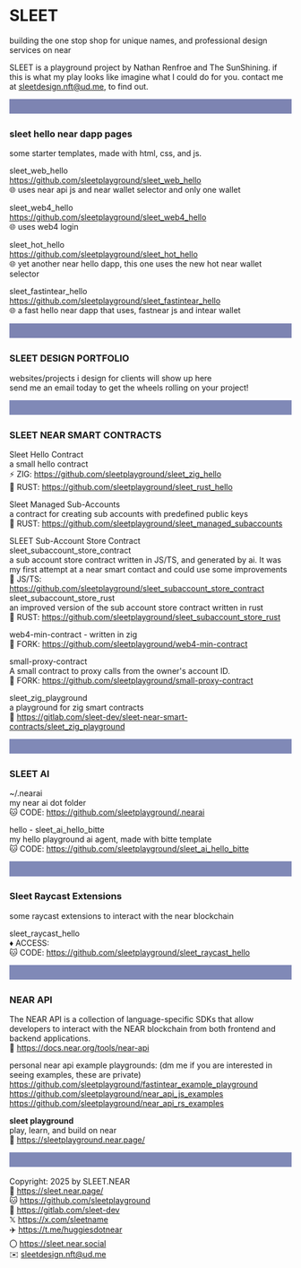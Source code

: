 # SLEET
building the one stop shop for unique names, and professional design services on near

SLEET is a playground project by Nathan Renfroe and The SunShining.
if this is what my play looks like imagine what I could do for you.
contact me at sleetdesign.nft@ud.me, to find out.


![](../src/sleet_banner_100px_7d84b2.svg)



### sleet hello near dapp pages
some starter templates, made with html, css, and js.

sleet_web_hello
<br/>
https://github.com/sleetplayground/sleet_web_hello
<br/>
🌐 uses near api js and near wallet selector and only one wallet

sleet_web4_hello
<br/>
https://github.com/sleetplayground/sleet_web4_hello
<br/>
🌐 uses web4 login


sleet_hot_hello
<br/>
https://github.com/sleetplayground/sleet_hot_hello
<br/>
🌐 yet another near hello dapp, this one uses the new hot near wallet selector

sleet_fastintear_hello
<br/>
https://github.com/sleetplayground/sleet_fastintear_hello
<br/>
 🌐 a fast hello near dapp that uses, fastnear js and intear wallet 


![](../src/sleet_banner_100px_7d84b2.svg)
### SLEET DESIGN PORTFOLIO

websites/projects i design for clients will show up here
<br/>
send me an email today to get the wheels rolling on your project!


![](../src/sleet_banner_100px_8089b7.svg)
### SLEET NEAR SMART CONTRACTS

Sleet Hello Contract
<br/>
a small hello contract
<br/>
⚡️ ZIG: https://github.com/sleetplayground/sleet_zig_hello
<br/>
🦀 RUST: https://github.com/sleetplayground/sleet_rust_hello

Sleet Managed Sub-Accounts
<br/>
a contract for creating sub accounts with predefined public keys
<br/>
🦀 RUST: https://github.com/sleetplayground/sleet_managed_subaccounts

SLEET Sub-Account Store Contract
<br/>
sleet_subaccount_store_contract
<br/>
a sub account store contract written in JS/TS, and generated by ai. It was my first attempt at a near smart contact and could use some improvements
<br/>
🐠 JS/TS: https://github.com/sleetplayground/sleet_subaccount_store_contract
<br/>
sleet_subaccount_store_rust
<br/>
an improved version of the sub account store contract written in rust
<br/>
🦀 RUST: https://github.com/sleetplayground/sleet_subaccount_store_rust


web4-min-contract - written in zig
<br/>
🍴 FORK: https://github.com/sleetplayground/web4-min-contract

small-proxy-contract
<br/>
A small contract to proxy calls from the owner's account ID.
<br/>
🍴 FORK: https://github.com/sleetplayground/small-proxy-contract

sleet_zig_playground
<br/>
a playground for zig smart contracts
<br/>
🦊 https://gitlab.com/sleet-dev/sleet-near-smart-contracts/sleet_zig_playground


![](../src/sleet_banner_100px_8089b7.svg)
### SLEET AI

~/.nearai
<br/>
my near ai dot folder
<br/>
🐱 CODE: https://github.com/sleetplayground/.nearai




hello - sleet_ai_hello_bitte
<br/>
my hello playground ai agent, made with bitte template
<br/>
🐱 CODE: https://github.com/sleetplayground/sleet_ai_hello_bitte


![](../src/sleet_banner_100px_8089b7.svg)

### Sleet Raycast Extensions
some raycast extensions to interact with the near blockchain

sleet_raycast_hello
<br/>
♦️ ACCESS: 
<br/>
🐱 CODE: https://github.com/sleetplayground/sleet_raycast_hello

![](../src/sleet_banner_100px_8089b7.svg)

### NEAR API
The NEAR API is a collection of language-specific SDKs that allow developers to interact with the NEAR blockchain from both frontend and backend applications.
<br/>
🔗 https://docs.near.org/tools/near-api

personal near api example playgrounds: (dm me if you are interested in seeing examples, these are private)
<br/>
https://github.com/sleetplayground/fastintear_example_playground
<br/>
https://github.com/sleetplayground/near_api_js_examples
<br/>
https://github.com/sleetplayground/near_api_rs_examples
<br/>


**sleet playground**
<br/>
play, learn, and build on near
<br/>
🔗 https://sleetplayground.near.page/

![](../src/sleet_banner_100px_8089b7.svg)

Copyright: 2025 by SLEET.NEAR
<br/>
🔗 https://sleet.near.page/
<br/>
🐱 https://github.com/sleetplayground
<br/>
🦊 https://gitlab.com/sleet-dev
<br/>
𝕏 https://x.com/sleetname
<br/>
✈️ https://t.me/huggiesdotnear
<br/>
〇 https://sleet.near.social
<br/>
✉️ sleetdesign.nft@ud.me
